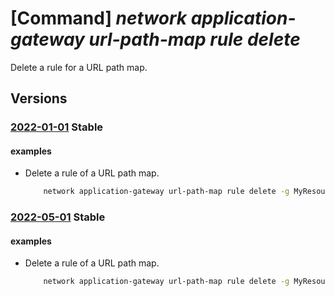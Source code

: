 # [Command] _network application-gateway url-path-map rule delete_

Delete a rule for a URL path map.

## Versions

### [2022-01-01](/Resources/mgmt-plane/L3N1YnNjcmlwdGlvbnMve30vcmVzb3VyY2Vncm91cHMve30vcHJvdmlkZXJzL21pY3Jvc29mdC5uZXR3b3JrL2FwcGxpY2F0aW9uZ2F0ZXdheXMve30=/2022-01-01.xml) **Stable**

<!-- mgmt-plane /subscriptions/{}/resourcegroups/{}/providers/microsoft.network/applicationgateways/{} 2022-01-01 properties.urlPathMaps[].properties.pathRules[] -->

#### examples

- Delete a rule of a URL path map.
    ```bash
        network application-gateway url-path-map rule delete -g MyResourceGroup --gateway-name MyAppGateway --path-map-name MyUrlPathMap -n MyUrlPathMapRule2
    ```

### [2022-05-01](/Resources/mgmt-plane/L3N1YnNjcmlwdGlvbnMve30vcmVzb3VyY2Vncm91cHMve30vcHJvdmlkZXJzL21pY3Jvc29mdC5uZXR3b3JrL2FwcGxpY2F0aW9uZ2F0ZXdheXMve30=/2022-05-01.xml) **Stable**

<!-- mgmt-plane /subscriptions/{}/resourcegroups/{}/providers/microsoft.network/applicationgateways/{} 2022-05-01 properties.urlPathMaps[].properties.pathRules[] -->

#### examples

- Delete a rule of a URL path map.
    ```bash
        network application-gateway url-path-map rule delete -g MyResourceGroup --gateway-name MyAppGateway --path-map-name MyUrlPathMap -n MyUrlPathMapRule2
    ```
